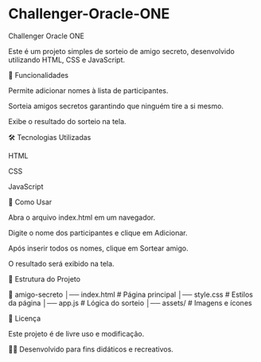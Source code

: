 # Challenger-Oracle-ONE
Challenger Oracle ONE

Este é um projeto simples de sorteio de amigo secreto, desenvolvido utilizando HTML, CSS e JavaScript.

📌 Funcionalidades

Permite adicionar nomes à lista de participantes.

Sorteia amigos secretos garantindo que ninguém tire a si mesmo.

Exibe o resultado do sorteio na tela.

🛠 Tecnologias Utilizadas

HTML

CSS

JavaScript

🚀 Como Usar

Abra o arquivo index.html em um navegador.

Digite o nome dos participantes e clique em Adicionar.

Após inserir todos os nomes, clique em Sortear amigo.

O resultado será exibido na tela.

📂 Estrutura do Projeto

📁 amigo-secreto
│── index.html      # Página principal
│── style.css       # Estilos da página
│── app.js          # Lógica do sorteio
│── assets/         # Imagens e ícones

📜 Licença

Este projeto é de livre uso e modificação.

👨‍💻 Desenvolvido para fins didáticos e recreativos.

